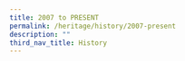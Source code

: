 ```yaml
---
title: 2007 to PRESENT
permalink: /heritage/history/2007-present
description: ""
third_nav_title: History
---
```

